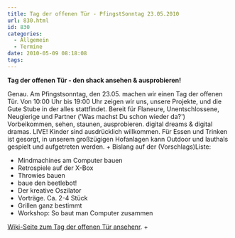 ```yaml
---
title: Tag der offenen Tür - PfingstSonntag 23.05.2010
url: 830.html
id: 830
categories:
  - Allgemein
  - Termine
date: 2010-05-09 08:18:08
tags:
---
```


**Tag der offenen Tür - den shack ansehen & ausprobieren!**

Genau.  Am Pfingstsonntag, den 23.05\. machen wir einen Tag der offenen Tür. Von 10:00 Uhr  bis 19:00 Uhr zeigen wir uns, unsere Projekte,  und die Gute Stube in der alles stattfindet. Bereit für Flaneure, Unentschlossene, Neugierige und Partner ('Was machst Du schon wieder da?') 
Vorbeikommen, sehen, staunen, ausprobieren. 
digital dreams & digital dramas. LIVE!
Kinder sind ausdrücklich willkommen. Für Essen und Trinken ist gesorgt, in unserem großzügigen Hofanlagen kann Outdoor und lauthals gespielt und aufgetreten werden.
+
Bislang auf der (Vorschlags)Liste:

*   Mindmachines am Computer bauen
*   Retrospiele auf der X-Box
*   Throwies bauen
*   baue den beetlebot!
*   Der kreative Oszilator
*   Vorträge. Ca. 2-4 Stück
*   Grillen ganz bestimmt
*   Workshop: So baut man Computer zusammen

[ Wiki-Seite  zum Tag der offenen Tür ansehenr](https://blog.shackspace.de/wiki/doku.php?id=tag_der_offenen_tuer).
+